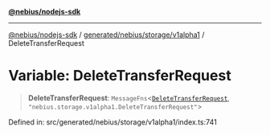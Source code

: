 [**@nebius/nodejs-sdk**](../../../../../README.md)

***

[@nebius/nodejs-sdk](../../../../../README.md) / [generated/nebius/storage/v1alpha1](../README.md) / DeleteTransferRequest

# Variable: DeleteTransferRequest

> **DeleteTransferRequest**: `MessageFns`\<[`DeleteTransferRequest`](../interfaces/DeleteTransferRequest.md), `"nebius.storage.v1alpha1.DeleteTransferRequest"`\>

Defined in: src/generated/nebius/storage/v1alpha1/index.ts:741
